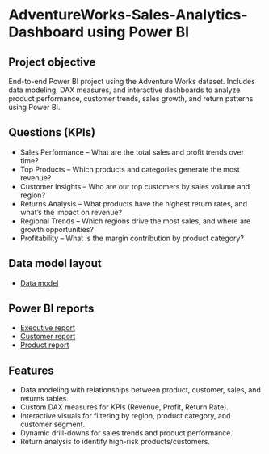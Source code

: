 # AdventureWorks-Sales-Analytics-Dashboard using Power BI
## Project objective
End-to-end Power BI project using the Adventure Works dataset. Includes data modeling, DAX measures, and interactive dashboards to analyze product performance, customer trends, sales growth, and return patterns using Power BI. 

## Questions (KPIs)
- Sales Performance – What are the total sales and profit trends over time?
- Top Products – Which products and categories generate the most revenue?
- Customer Insights – Who are our top customers by sales volume and region?
- Returns Analysis – What products have the highest return rates, and what’s the impact on revenue?
- Regional Trends – Which regions drive the most sales, and where are growth opportunities?
- Profitability – What is the margin contribution by product category?

## Data model layout
- <a href="https://github.com/chidozieagu/DATA-VISUALIZATION-WITH-POWER-BI/blob/2767f4c98db1f77e4e6c384b9a6d8c5e093ace86/Data%20modelling.png">Data model</a>

## Power BI reports
- <a href="https://github.com/chidozieagu/DATA-VISUALIZATION-WITH-POWER-BI/blob/2767f4c98db1f77e4e6c384b9a6d8c5e093ace86/Executive%20dashboard.png">Executive report</a>
- <a href="https://github.com/chidozieagu/DATA-VISUALIZATION-WITH-POWER-BI/blob/2767f4c98db1f77e4e6c384b9a6d8c5e093ace86/Customer%20details.png">Customer report</a>
- <a href="https://github.com/chidozieagu/DATA-VISUALIZATION-WITH-POWER-BI/blob/2767f4c98db1f77e4e6c384b9a6d8c5e093ace86/Product%20details.png">Product report</a>

## Features

- Data modeling with relationships between product, customer, sales, and returns tables.
- Custom DAX measures for KPIs (Revenue, Profit, Return Rate).
- Interactive visuals for filtering by region, product category, and customer segment.
- Dynamic drill-downs for sales trends and product performance.
- Return analysis to identify high-risk products/customers.
